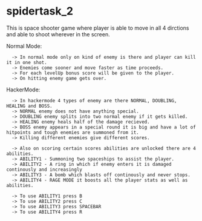 # spidertask_2
This is space shooter game where player is able to move in all 4 dirctions and able to shoot wherever in the screen.

   Normal Mode:
   
      -> In normal mode only on kind of enemy is there and player can kill it in one shot.
      -> Enemies come sooner and move faster as time proceeds.
      -> For each levelUp bonus score will be given to the player.
      -> On hitting enemy game gets over.
      
   HackerMode:
   
      -> In hackermode 4 types of enemy are there NORMAL, DOUBLING, HEALING and BOSS.
      -> NORMAL enemy does not have anything special.
      -> DOUBLING enemy splits into two normal enemy if it gets killed.
      -> HEALING enemy heals half of the damage recieved.
      -> BOSS enemy appears in a special round it is big and have a lot of hitpoints and tough enemies are summoned from it.
      -> Killing different enemies give different scores.
      
      -> Also on scoring certain scores abilities are unlocked there are 4 abilities.
      -> ABILITY1 - Summoning two spaceships to assist the player.
      -> ABILITY2 - A ring in which if enemy enters it is damaged continously and increasingly
      -> ABILITY3 - A bomb which blasts off continously and never stops.
      -> ABILITY4 - RAGE MODE it boosts all the player stats as well as abilities.
      
      -> To use ABILITY1 press B
      -> To use ABILITY2 press C
      -> To use ABILITY3 press SPACEBAR
      -> To use ABILITY4 press R
      
